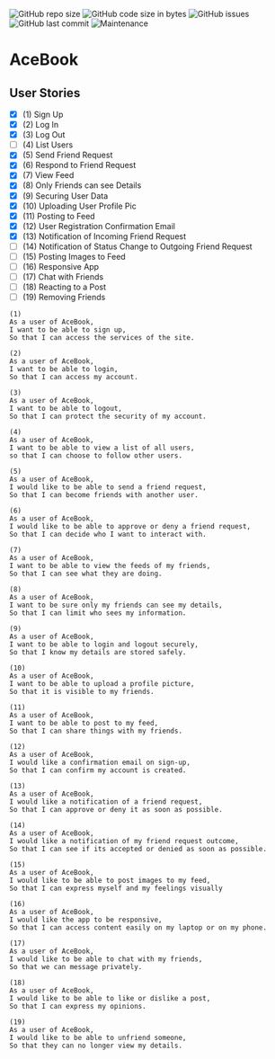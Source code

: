 ![GitHub repo size](https://img.shields.io/github/repo-size/Stupot83/AceBook?style=for-the-badge)
![GitHub code size in bytes](https://img.shields.io/github/languages/code-size/Stupot83/AceBook?style=for-the-badge)
![GitHub issues](https://img.shields.io/github/issues-raw/Stupot83/AceBook?style=for-the-badge)
![GitHub last commit](https://img.shields.io/github/last-commit/Stupot83/AceBook?style=for-the-badge)
![Maintenance](https://img.shields.io/maintenance/yes/2019?style=for-the-badge)

# AceBook

## User Stories
 - [x] (1) Sign Up
 - [x] (2) Log In
 - [x] (3) Log Out
 - [ ] (4) List Users
 - [x] (5) Send Friend Request
 - [x] (6) Respond to Friend Request
 - [x] (7) View Feed
 - [x] (8) Only Friends can see Details
 - [x] (9) Securing User Data
 - [x] (10) Uploading User Profile Pic
 - [x] (11) Posting to Feed
 - [x] (12) User Registration Confirmation Email
 - [x] (13) Notification of Incoming Friend Request
 - [ ] (14) Notification of Status Change to Outgoing Friend Request
 - [ ] (15) Posting Images to Feed
 - [ ] (16) Responsive App
 - [ ] (17) Chat with Friends
 - [ ] (18) Reacting to a Post
 - [ ] (19) Removing Friends

```
(1)
As a user of AceBook, 
I want to be able to sign up,
So that I can access the services of the site.
```

```
(2)
As a user of AceBook,
I want to be able to login,
So that I can access my account.

```

```
(3)
As a user of AceBook,
I want to be able to logout,
So that I can protect the security of my account.
```

```
(4)
As a user of AceBook,
I want to be able to view a list of all users,
so that I can choose to follow other users.
```

```
(5)
As a user of AceBook,
I would like to be able to send a friend request,
So that I can become friends with another user.
```

```
(6)
As a user of AceBook,
I would like to be able to approve or deny a friend request,
So that I can decide who I want to interact with.
```

```
(7)
As a user of AceBook,
I want to be able to view the feeds of my friends,
So that I can see what they are doing.
```

```
(8)
As a user of AceBook,
I want to be sure only my friends can see my details,
So that I can limit who sees my information.
```

```
(9)
As a user of AceBook,
I want to be able to login and logout securely,
So that I know my details are stored safely.
```

```
(10)
As a user of AceBook,
I want to be able to upload a profile picture,
So that it is visible to my friends.
```

```
(11)
As a user of AceBook,
I want to be able to post to my feed,
So that I can share things with my friends.
```

```
(12)
As a user of AceBook,
I would like a confirmation email on sign-up,
So that I can confirm my account is created.
```

```
(13)
As a user of AceBook,
I would like a notification of a friend request,
So that I can approve or deny it as soon as possible.
```

```
(14)
As a user of AceBook,
I would like a notification of my friend request outcome,
So that I can see if its accepted or denied as soon as possible.
```

```
(15)
As a user of AceBook,
I would like to be able to post images to my feed,
So that I can express myself and my feelings visually
```

```
(16)
As a user of AceBook,
I would like the app to be responsive,
So that I can access content easily on my laptop or on my phone.
```

```
(17)
As a user of AceBook,
I would like to be able to chat with my friends,
So that we can message privately.
```

```
(18)
As a user of AceBook,
I would like to be able to like or dislike a post,
So that I can express my opinions.
```

```
(19)
As a user of AceBook,
I would like to be able to unfriend someone,
So that they can no longer view my details.
```
